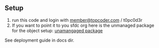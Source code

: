 ## Setup
1.  run this code and login with member@topcoder.com / t0pc0d3r
2.  If you want to point it to you sfdc org here is the unmanaged package for the object setup:
 [unamangaged package](https://login.salesforce.com/packaging/installPackage.apexp?p0=04t15000000l6nO)

See deployment guide in docs dir.